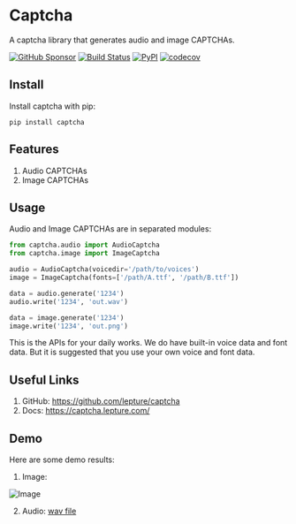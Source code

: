# Captcha

A captcha library that generates audio and image CAPTCHAs.


[![GitHub Sponsor](https://badgen.net/badge/support/captcha/blue?icon=github)](https://github.com/sponsors/lepture)
[![Build Status](https://github.com/lepture/captcha/actions/workflows/test.yml/badge.svg)](https://github.com/lepture/captcha/actions)
[![PyPI](https://badgen.net/pypi/v/captcha)](https://pypi.org/project/captcha)
[![codecov](https://codecov.io/gh/lepture/captcha/branch/master/graph/badge.svg?token=xLjcXGMaeo)](https://codecov.io/gh/lepture/captcha)

## Install

Install captcha with pip:

```
pip install captcha
```

## Features

1. Audio CAPTCHAs
2. Image CAPTCHAs

## Usage

Audio and Image CAPTCHAs are in separated modules:

```python
from captcha.audio import AudioCaptcha
from captcha.image import ImageCaptcha

audio = AudioCaptcha(voicedir='/path/to/voices')
image = ImageCaptcha(fonts=['/path/A.ttf', '/path/B.ttf'])

data = audio.generate('1234')
audio.write('1234', 'out.wav')

data = image.generate('1234')
image.write('1234', 'out.png')
```

This is the APIs for your daily works. We do have built-in voice data and font
data. But it is suggested that you use your own voice and font data.

## Useful Links

1. GitHub: https://github.com/lepture/captcha
2. Docs: https://captcha.lepture.com/

## Demo

Here are some demo results:

1. Image:

  ![Image](https://cloud.githubusercontent.com/assets/290496/5213632/95e68768-764b-11e4-862f-d95a8f776cdd.png)

2. Audio: [wav file](https://github.com/lepture/captcha/releases/download/v0.1-beta/out.wav)
